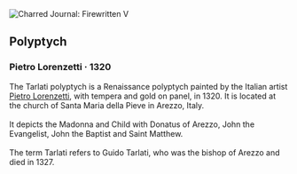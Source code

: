 <div class="artwork-of-the-day">
  <div class="container">
    <div class="img-wrapper">
      <img
        src="https://uploads0.wikiart.org/00117/images/pietro-lorenzetti/polyptych-1320.jpg!Large.jpg"
        alt="Charred Journal: Firewritten V" />
    </div>
    <div class="artwork-detail">
      <div class="artwork-origin"> 
        <h2 class="artwork-name">Polyptych</h2>
        <h3 class="artist">
          Pietro Lorenzetti
                    ·  1320
        </h3>
      </div>
      <p class="description">
        <span class="artwork-description-text ng-binding" ng-bind-html="viewModel.ArtworkOfTheDay.Description | unsafe">The Tarlati polyptych is a Renaissance polyptych painted by the Italian artist <a target="_blank" href="/en/pietro-lorenzetti">Pietro Lorenzetti</a>, with tempera and gold on panel, in 1320. It is located at the church of Santa Maria della Pieve in Arezzo, Italy.
<br>
<br>It depicts the Madonna and Child with Donatus of Arezzo, John the Evangelist, John the Baptist and Saint Matthew.
<br>
<br>The term Tarlati refers to Guido Tarlati, who was the bishop of Arezzo and died in 1327.</span>
                        <div class="text-shadow-container" ng-show="showShadow" style=""></div>
      </p>
    </div>
  </div>

</div>
